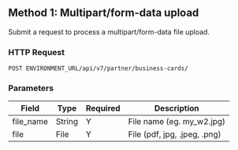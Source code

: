 ## Method 1: Multipart/form-data upload
Submit a request to process a multipart/form-data file upload.

### HTTP Request
`POST ENVIRONMENT_URL/api/v7/partner/business-cards/`

### Parameters
| Field     | Type   | Required | Description                     |
|-----------|--------|----------|---------------------------------|
| file_name | String | Y        | 			File name (eg. my_w2.jpg)    |
| file      | File   | Y        | 			File (pdf, jpg, .jpeg, .png) |



